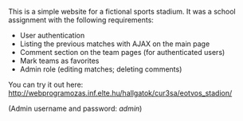 This is a simple website for a fictional sports stadium. It was a school assignment with the following requirements:

- User authentication
- Listing the previous matches with AJAX on the main page
- Comment section on the team pages (for authenticated users)
- Mark teams as favorites
- Admin role (editing matches; deleting comments)

You can try it out here:
http://webprogramozas.inf.elte.hu/hallgatok/cur3sa/eotvos_stadion/

(Admin username and password: _admin_)
